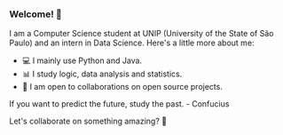 ### Welcome! 🚀

I am a Computer Science student at UNIP (University of the State of São Paulo) and an intern in Data Science. Here's a little more about me:

- 💻 I mainly use Python and Java.
- 📊 I study logic, data analysis and statistics.
- 🌱 I am open to collaborations on open source projects.

If you want to predict the future, study the past. - Confucius

Let's collaborate on something amazing? 🤝

